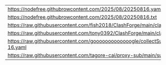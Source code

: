 |||
|-|-|
|https://nodefree.githubrowcontent.com/2025/08/20250816.yaml|[188K	node/nodefree.yaml](https://raw.gitmirror.com/zx419d2o0/TasIkE/main/node/nodefree.yaml)|
|https://nodefree.githubrowcontent.com/2025/08/20250816.txt|[16K	node/nodefree.txt](https://raw.gitmirror.com/zx419d2o0/TasIkE/main/node/nodefree.txt)|
|https://raw.githubusercontent.com/fish2018/ClashForge/main/clash_config.yaml|[88K	node/clash_config_1.yaml](https://raw.gitmirror.com/zx419d2o0/TasIkE/main/node/clash_config_1.yaml)|
|https://raw.githubusercontent.com/tony0392/ClashForge/main/clash_config.yaml|[52K	node/clash_config_2.yaml](https://raw.gitmirror.com/zx419d2o0/TasIkE/main/node/clash_config_2.yaml)|
|https://raw.githubusercontent.com/gooooooooooooogle/collectSub/main/sub/2025/8/8-16.yaml|[4.0K	node/gooooooooooooogle.yaml](https://raw.gitmirror.com/zx419d2o0/TasIkE/main/node/gooooooooooooogle.yaml)|
|https://raw.githubusercontent.com/tagore-cai/proxy-sub/main/sub/2025/8/8-16.yaml|[4.0K	node/collectSub.yaml](https://raw.gitmirror.com/zx419d2o0/TasIkE/main/node/collectSub.yaml)|
